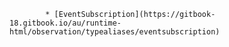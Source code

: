             * [EventSubscription](https://gitbook-18.gitbook.io/au/runtime-html/observation/typealiases/eventsubscription)
